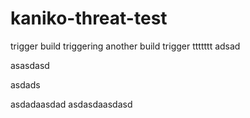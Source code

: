 # kaniko-threat-test

trigger build
triggering another build
trigger
ttttttt
adsad

asasdasd

asdads


asdadaasdad
asdasdaasdasd
